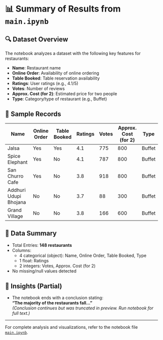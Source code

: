 
# 📊 Summary of Results from `main.ipynb`

## 🔍 Dataset Overview
The notebook analyzes a dataset with the following key features for restaurants:

- **Name**: Restaurant name
- **Online Order**: Availability of online ordering
- **Table Booked**: Table reservation availability
- **Ratings**: User ratings (e.g., 4.1/5)
- **Votes**: Number of reviews
- **Approx. Cost (for 2)**: Estimated price for two people
- **Type**: Category/type of restaurant (e.g., Buffet)

## 📑 Sample Records

| Name                  | Online Order | Table Booked | Ratings | Votes | Approx. Cost (for 2) | Type   |
|-----------------------|--------------|---------------|---------|-------|----------------------|--------|
| Jalsa                 | Yes          | Yes           | 4.1     | 775   | 800                  | Buffet |
| Spice Elephant        | Yes          | No            | 4.1     | 787   | 800                  | Buffet |
| San Churro Cafe       | Yes          | No            | 3.8     | 918   | 800                  | Buffet |
| Addhuri Udupi Bhojana | No           | No            | 3.7     | 88    | 300                  | Buffet |
| Grand Village         | No           | No            | 3.8     | 166   | 600                  | Buffet |

## 🧾 Data Summary

- Total Entries: **148 restaurants**
- Columns:
  - 4 categorical (object): Name, Online Order, Table Booked, Type
  - 1 float: Ratings
  - 2 integers: Votes, Approx. Cost (for 2)
- No missing/null values detected

## 🧠 Insights (Partial)

- The notebook ends with a conclusion stating:  
  **“The majority of the restaurants fall...”**  
  *(Conclusion continues but was truncated in preview. Run notebook for full text.)*

---

For complete analysis and visualizations, refer to the notebook file [`main.ipynb`](./main.ipynb).
